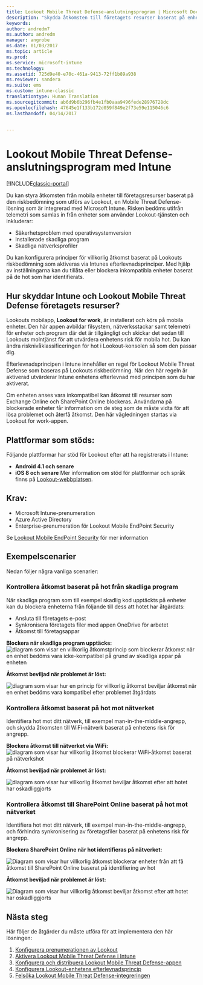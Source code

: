 ```yaml
---
title: Lookout Mobile Threat Defense-anslutningsprogram | Microsoft Docs
description: "Skydda åtkomsten till företagets resurser baserat på enhet, nätverk och programrisk med Lookout Mobile Threat Defense-anslutningsprogrammet och Intune."
keywords: 
author: andredm7
ms.author: andredm
manager: angrobe
ms.date: 01/03/2017
ms.topic: article
ms.prod: 
ms.service: microsoft-intune
ms.technology: 
ms.assetid: 725d9e40-e70c-461a-9413-72ff1b89a938
ms.reviewer: sandera
ms.suite: ems
ms.custom: intune-classic
translationtype: Human Translation
ms.sourcegitcommit: ab6d9b6b296fb4e1fb0aaa9496fede28976728dc
ms.openlocfilehash: 47645e1f133b172d059f849e2f73e59e115046c6
ms.lasthandoff: 04/14/2017


---
```


# <a name="lookout-mobile-threat-defense-connector-with-intune"></a>Lookout Mobile Threat Defense-anslutningsprogram med Intune

[!INCLUDE[classic-portal](../includes/classic-portal.md)]

Du kan styra åtkomsten från mobila enheter till företagsresurser baserat på den riskbedömning som utförs av Lookout, en Mobile Threat Defense-lösning som är integrerad med Microsoft Intune. Risken bedöms utifrån telemetri som samlas in från enheter som använder Lookout-tjänsten och inkluderar:
- Säkerhetsproblem med operativsystemversion
- Installerade skadliga program
- Skadliga nätverksprofiler

Du kan konfigurera principer för villkorlig åtkomst baserat på Lookouts riskbedömning som aktiveras via Intunes efterlevnadsprinciper. Med hjälp av inställningarna kan du tillåta eller blockera inkompatibla enheter baserat på de hot som har identifierats.

## <a name="how-do-intune-and-lookout-mobile-threat-defense-help-protect-company-resources"></a>Hur skyddar Intune och Lookout Mobile Threat Defense företagets resurser?
Lookouts mobilapp, **Lookout for work**, är installerat och körs på mobila enheter. Den här appen avbildar filsystem, nätverksstackar samt telemetri för enheter och program där det är tillgängligt och skickar det sedan till Lookouts molntjänst för att utvärdera enhetens risk för mobila hot. Du kan ändra risknivåklassificeringen för hot i Lookout-konsolen så som den passar dig.  

Efterlevnadsprincipen i Intune innehåller en regel för Lookout Mobile Threat Defense som baseras på Lookouts riskbedömning. När den här regeln är aktiverad utvärderar Intune enhetens efterlevnad med principen som du har aktiverat.

Om enheten anses vara inkompatibel kan åtkomst till resurser som Exchange Online och SharePoint Online blockeras. Användarna på blockerade enheter får information om de steg som de måste vidta för att lösa problemet och återfå åtkomst. Den här vägledningen startas via Lookout for work-appen.

## <a name="supported-platforms"></a>Plattformar som stöds:
Följande plattformar har stöd för Lookout efter att ha registrerats i Intune:
* **Android 4.1 och senare**
* **iOS 8 och senare** Mer information om stöd för plattformar och språk finns på [Lookout-webbplatsen](https://personal.support.lookout.com/hc/articles/114094140253).

## <a name="prerequisites"></a>Krav:
* Microsoft Intune-prenumeration
* Azure Active Directory
* Enterprise-prenumeration för Lookout Mobile EndPoint Security  

Se [Lookout Mobile EndPoint Security](https://www.lookout.com/products/mobile-endpoint-security) för mer information

## <a name="sample-scenarios"></a>Exempelscenarier
Nedan följer några vanliga scenarier:

### <a name="control-access-based-on-threats-from-malicious-apps"></a>Kontrollera åtkomst baserat på hot från skadliga program
När skadliga program som till exempel skadlig kod upptäckts på enheter kan du blockera enheterna från följande till dess att hotet har åtgärdats:
* Ansluta till företagets e-post
* Synkronisera företagets filer med appen OneDrive för arbetet
* Åtkomst till företagsappar

**Blockera när skadliga program upptäcks:**
![diagram som visar en villkorlig åtkomstprincip som blockerar åtkomst när en enhet bedöms vara icke-kompatibel på grund av skadliga appar på enheten](../media/mtp/malicious-apps-blocked.png)

**Åtkomst beviljad när problemet är löst:**

![diagram som visar hur en princip för villkorlig åtkomst beviljar åtkomst när en enhet bedöms vara kompatibel efter problemet åtgärdats](../media/mtp/malicious-apps-unblocked.png)

### <a name="control-access-based-on-threat-to-network"></a>Kontrollera åtkomst baserat på hot mot nätverket
Identifiera hot mot ditt nätverk, till exempel man-in-the-middle-angrepp, och skydda åtkomsten till WiFi-nätverk baserat på enhetens risk för angrepp.

**Blockera åtkomst till nätverket via WiFi:**
![diagram som visar hur villkorlig åtkomst blockerar WiFi-åtkomst baserat på nätverkshot](../media/mtp/network-wifi-blocked.png)

**Åtkomst beviljad när problemet är löst:**

![diagram som visar hur villkorlig åtkomst beviljar åtkomst efter att hotet har oskadliggjorts](../media/mtp/network-wifi-unblocked.png)
### <a name="control-access-to-sharepoint-online-based-on-threat-to-network"></a>Kontrollera åtkomst till SharePoint Online baserat på hot mot nätverket

Identifiera hot mot ditt nätverk, till exempel man-in-the-middle-angrepp, och förhindra synkronisering av företagsfiler baserat på enhetens risk för angrepp.

**Blockera SharePoint Online när hot identifieras på nätverket:**

![Diagram som visar hur villkorlig åtkomst blockerar enheter från att få åtkomst till SharePoint Online baserat på identifiering av hot](../media/mtp/network-spo-blocked.png)


**Åtkomst beviljad när problemet är löst:**

![Diagram som visar hur villkorlig åtkomst beviljar åtkomst efter att hotet har oskadliggjorts](../media/mtp/network-spo-unblocked.png)

## <a name="next-steps"></a>Nästa steg
Här följer de åtgärder du måste utföra för att implementera den här lösningen:
1.    [Konfigurera prenumerationen av Lookout](device-threat-protection-subscription-setup.md)
2.    [Aktivera Lookout Mobile Threat Defense i Intune](device-threat-protection-enable.md)
3.  [Konfigurera och distribuera Lookout Mobile Threat Defense-appen](device-threat-protection-apps.md)
4.    [Konfigurera Lookout-enhetens efterlevnadsprincip](device-threat-protection-policy.md)
5.    [Felsöka Lookout Mobile Threat Defense-integreringen](http://docs.microsoft.com/intune/troubleshoot/device-threat-protection-troubleshooting)

